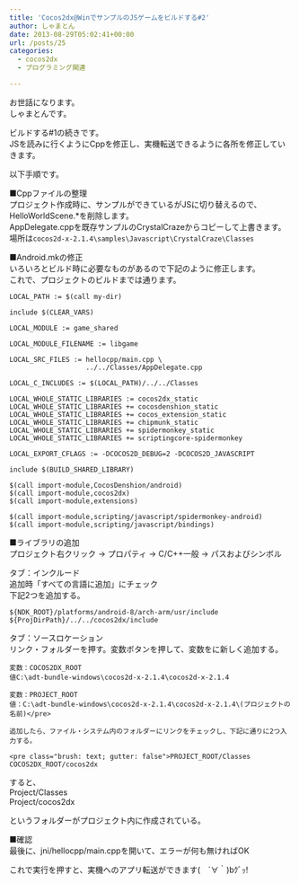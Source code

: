 ```yaml
---
title: 'Cocos2dx@WinでサンプルのJSゲームをビルドする#2'
author: しゃまとん
date: 2013-08-29T05:02:41+00:00
url: /posts/25
categories:
  - cocos2dx
  - プログラミング関連

---
```

お世話になります。  
しゃまとんです。

ビルドする#1の続きです。  
JSを読みに行くようにCppを修正し、実機転送できるように各所を修正していきます。

以下手順です。

<!--more-->

■Cppファイルの整理  
プロジェクト作成時に、サンプルができているがJSに切り替えるので、HelloWorldScene.*を削除します。  
AppDelegate.cppを既存サンプルのCrystalCrazeからコピーして上書きます。  
場所は`cocos2d-x-2.1.4\samples\Javascript\CrystalCraze\Classes`

■Android.mkの修正  
いろいろとビルド時に必要なものがあるので下記のように修正します。  
これで、プロジェクトのビルドまでは通ります。

```text
LOCAL_PATH := $(call my-dir)

include $(CLEAR_VARS)

LOCAL_MODULE := game_shared

LOCAL_MODULE_FILENAME := libgame

LOCAL_SRC_FILES := hellocpp/main.cpp \
                   ../../Classes/AppDelegate.cpp

LOCAL_C_INCLUDES := $(LOCAL_PATH)/../../Classes                   

LOCAL_WHOLE_STATIC_LIBRARIES := cocos2dx_static
LOCAL_WHOLE_STATIC_LIBRARIES += cocosdenshion_static
LOCAL_WHOLE_STATIC_LIBRARIES += cocos_extension_static
LOCAL_WHOLE_STATIC_LIBRARIES += chipmunk_static
LOCAL_WHOLE_STATIC_LIBRARIES += spidermonkey_static
LOCAL_WHOLE_STATIC_LIBRARIES += scriptingcore-spidermonkey

LOCAL_EXPORT_CFLAGS := -DCOCOS2D_DEBUG=2 -DCOCOS2D_JAVASCRIPT

include $(BUILD_SHARED_LIBRARY)

$(call import-module,CocosDenshion/android)
$(call import-module,cocos2dx)
$(call import-module,extensions)

$(call import-module,scripting/javascript/spidermonkey-android)
$(call import-module,scripting/javascript/bindings)
```

■ライブラリの追加  
プロジェクト右クリック → プロパティ → C/C++一般 → パスおよびシンボル

タブ：インクルード  
追加時「すべての言語に追加」にチェック  
下記2つを追加する。

```text
${NDK_ROOT}/platforms/android-8/arch-arm/usr/include
${ProjDirPath}/../../cocos2dx/include
```

タブ：ソースロケーション  
リンク・フォルダーを押す。変数ボタンを押して、変数をに新しく追加する。

```text
変数：COCOS2DX_ROOT
値C:\adt-bundle-windows\cocos2d-x-2.1.4\cocos2d-x-2.1.4

変数：PROJECT_ROOT
値：C:\adt-bundle-windows\cocos2d-x-2.1.4\cocos2d-x-2.1.4\(プロジェクトの名前)</pre>

追加したら、ファイル・システム内のフォルダーにリンクをチェックし、下記に通りに2つ入力する。

<pre class="brush: text; gutter: false">PROJECT_ROOT/Classes
COCOS2DX_ROOT/cocos2dx
```

すると、  
Project/Classes  
Project/cocos2dx

というフォルダーがプロジェクト内に作成されている。

■確認  
最後に、jni/hellocpp/main.cppを開いて、エラーが何も無ければOK

これで実行を押すと、実機へのアプリ転送ができます(　´∀｀)bｸﾞｯ!